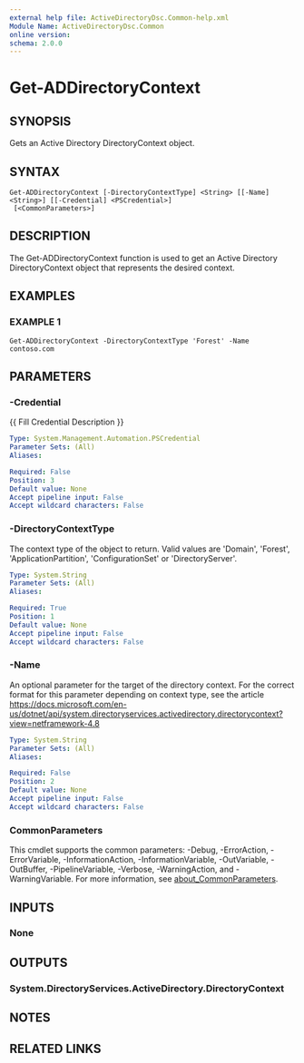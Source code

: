 ```yaml
---
external help file: ActiveDirectoryDsc.Common-help.xml
Module Name: ActiveDirectoryDsc.Common
online version:
schema: 2.0.0
---
```


# Get-ADDirectoryContext

## SYNOPSIS
Gets an Active Directory DirectoryContext object.

## SYNTAX

```
Get-ADDirectoryContext [-DirectoryContextType] <String> [[-Name] <String>] [[-Credential] <PSCredential>]
 [<CommonParameters>]
```

## DESCRIPTION
The Get-ADDirectoryContext function is used to get an Active Directory DirectoryContext object that represents
the desired context.

## EXAMPLES

### EXAMPLE 1
```
Get-ADDirectoryContext -DirectoryContextType 'Forest' -Name contoso.com
```

## PARAMETERS

### -Credential
{{ Fill Credential Description }}

```yaml
Type: System.Management.Automation.PSCredential
Parameter Sets: (All)
Aliases:

Required: False
Position: 3
Default value: None
Accept pipeline input: False
Accept wildcard characters: False
```

### -DirectoryContextType
The context type of the object to return.
Valid values are 'Domain', 'Forest', 'ApplicationPartition',
'ConfigurationSet' or 'DirectoryServer'.

```yaml
Type: System.String
Parameter Sets: (All)
Aliases:

Required: True
Position: 1
Default value: None
Accept pipeline input: False
Accept wildcard characters: False
```

### -Name
An optional parameter for the target of the directory context.
For the correct format for this parameter
depending on context type, see the article
https://docs.microsoft.com/en-us/dotnet/api/system.directoryservices.activedirectory.directorycontext?view=netframework-4.8

```yaml
Type: System.String
Parameter Sets: (All)
Aliases:

Required: False
Position: 2
Default value: None
Accept pipeline input: False
Accept wildcard characters: False
```

### CommonParameters
This cmdlet supports the common parameters: -Debug, -ErrorAction, -ErrorVariable, -InformationAction, -InformationVariable, -OutVariable, -OutBuffer, -PipelineVariable, -Verbose, -WarningAction, and -WarningVariable. For more information, see [about_CommonParameters](http://go.microsoft.com/fwlink/?LinkID=113216).

## INPUTS

### None
## OUTPUTS

### System.DirectoryServices.ActiveDirectory.DirectoryContext
## NOTES

## RELATED LINKS
